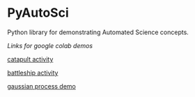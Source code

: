 # PyAutoSci
Python library for demonstrating Automated Science concepts. 


*Links for google colab demos* 

[catapult activity](https://colab.research.google.com/github/pauljensen/PyAutoSci/blob/main/Catapult.ipynb)


[battleship activity](https://colab.research.google.com/github/pauljensen/PyAutoSci/blob/main/Battleship_main.ipynb)

[gaussian process demo](https://colab.research.google.com/github/pauljensen/PyAutoSci/blob/main/GP_Hyperparameters.ipynb)
